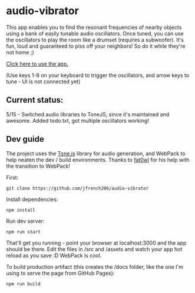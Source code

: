 # audio-vibrator

This app enables you to find the resonant frequencies of nearby objects using a bank of easily tunable audio oscillators. Once tuned, you can use the oscillators to play the room like a drumset (requires a subwoofer). It's fun, loud and guaranteed to piss off your neighbors! So do it while they're not home ;)

[Click here to use the app.](https://jfrench206.github.io/audio-vibrator/)

(Use keys 1-8 on your keyboard to trigger the oscillators, and arrow keys to tune - UI is not connected yet)

## Current status:
5/15 - Switched audio libraries to ToneJS, since it's maintained and awesome. Added todo.txt, got multiple oscillators working!

## Dev guide

The project uses the [Tone.js](https://tonejs.github.io/) library for audio generation, and WebPack to help neaten the dev / build environments. Thanks to [fat0wl](https://github.com/fat0wl/) for his help with the transition to WebPack!

First:

`git clone https://github.com/jfrench206/audio-vibrator`

Install dependencies:

`npm install`

Run dev server:

`npm run start`

That'll get you running - point your browser at localhost:3000 and the app should be there. Edit the files in /src and /assets and watch your app hot reload as you save :D WebPack is cool.

To build production artifact (this creates the /docs folder, like the one I'm using to serve the page from GitHub Pages):

`npm run build`

